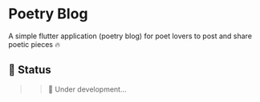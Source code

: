 # Poetry Blog

A simple flutter application (poetry blog) for poet lovers to post and share poetic pieces :fire:

## :construction: Status
 >>:construction_worker: Under development...
